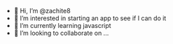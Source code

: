- 👋 Hi, I’m @zachite8
- 👀 I’m interested in starting an app to see if I can do it
- 🌱 I’m currently learning javascript
- 💞️ I’m looking to collaborate on ...
  

<!---
zachite8/zachite8 is a ✨ special ✨ repository because its `README.md` (this file) appears on your GitHub profile.
You can click the Preview link to take a look at your changes.
--->
